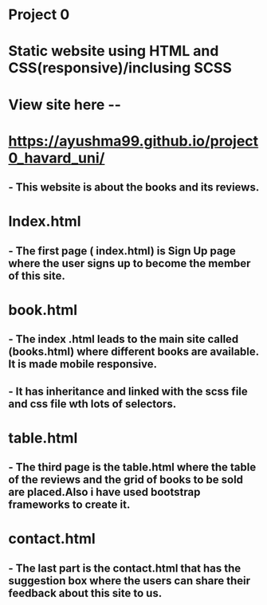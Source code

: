 #  Project 0

# Static website using HTML and CSS(responsive)/inclusing SCSS

# View site here --
# https://ayushma99.github.io/project0_havard_uni/

## - This website is about the books and its reviews.
# Index.html
## - The first page ( index.html) is Sign Up page where the user signs up to become the member of this site.

# book.html
## - The index .html leads to the main site called (books.html) where different books are available. It is made mobile responsive.
## - It has inheritance and linked with the scss file and css file wth lots of selectors.

# table.html
## - The third page is the table.html where the table of the reviews and the grid of books to be sold are placed.Also i have used bootstrap frameworks to create it.

# contact.html
## - The last part is the contact.html that has the suggestion box where the users can share their feedback about this site to us.

